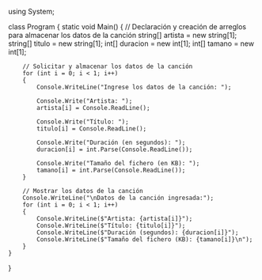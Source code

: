 <p>
  using System;

class Program
{
    static void Main()
    {
        // Declaración y creación de arreglos para almacenar los datos de la canción
        string[] artista = new string[1];
        string[] titulo = new string[1];
        int[] duracion = new int[1];
        int[] tamano = new int[1];

        // Solicitar y almacenar los datos de la canción
        for (int i = 0; i < 1; i++)
        {
            Console.WriteLine("Ingrese los datos de la canción: ");

            Console.Write("Artista: ");
            artista[i] = Console.ReadLine();

            Console.Write("Título: ");
            titulo[i] = Console.ReadLine();

            Console.Write("Duración (en segundos): ");
            duracion[i] = int.Parse(Console.ReadLine());

            Console.Write("Tamaño del fichero (en KB): ");
            tamano[i] = int.Parse(Console.ReadLine());
        }

        // Mostrar los datos de la canción
        Console.WriteLine("\nDatos de la canción ingresada:");
        for (int i = 0; i < 1; i++)
        {
            Console.WriteLine($"Artista: {artista[i]}");
            Console.WriteLine($"Título: {titulo[i]}");
            Console.WriteLine($"Duración (segundos): {duracion[i]}");
            Console.WriteLine($"Tamaño del fichero (KB): {tamano[i]}\n");
        }
    }
}
</p>
